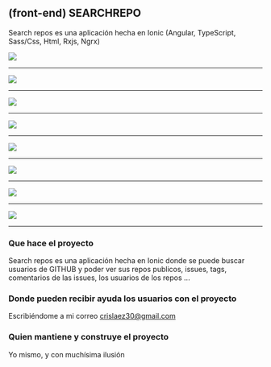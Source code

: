 ## (front-end) SEARCHREPO

Search repos es una aplicación hecha en Ionic (Angular, TypeScript, Sass/Css, Html, Rxjs, Ngrx)

<img src="https://github.com/crislaez/SearchRepos/blob/master/src/assets/images/foto_proyecto_1.jpg" />
<hr>
<img src="https://github.com/crislaez/SearchRepos/blob/master/src/assets/images/foto_proyecto_0.jpg" />
<hr>
<img src="https://github.com/crislaez/SearchRepos/blob/master/src/assets/images/foto_proyecto_2.jpg" />
<hr>
<img src="https://github.com/crislaez/SearchRepos/blob/master/src/assets/images/foto_proyecto_2_1.jpg" />
<hr>
<img src="https://github.com/crislaez/SearchRepos/blob/master/src/assets/images/foto_proyecto_3.jpg" />
<hr>
<img src="https://github.com/crislaez/SearchRepos/blob/master/src/assets/images/foto_proyecto_4.jpg" />
<hr>
<img src="https://github.com/crislaez/SearchRepos/blob/master/src/assets/images/foto_proyecto_5.jpg" />
<hr>
<img src="https://github.com/crislaez/SearchRepos/blob/master/src/assets/images/foto_proyecto_6.jpg" />
<hr>


### Que hace el proyecto

Search repos es una aplicación hecha en Ionic donde se puede buscar usuarios de GITHUB y poder ver sus repos publicos, issues, tags, comentarios de las issues, los usuarios de los repos ...
 
### Donde pueden recibir ayuda los usuarios con el proyecto
 
Escribiéndome a mi correo crislaez30@gmail.com

### Quien mantiene y construye el proyecto

Yo mismo, y con muchísima ilusión
